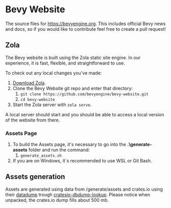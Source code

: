 # Bevy Website

The source files for <https://bevyengine.org>. This includes official Bevy news and docs, so if you would like to contribute feel free to create a pull request!

## Zola

The Bevy website is built using the Zola static site engine. In our experience, it is fast, flexible, and straightforward to use.

To check out any local changes you've made:

1. [Download Zola](https://www.getzola.org/).
2. Clone the Bevy Website git repo and enter that directory:
   1. `git clone https://github.com/bevyengine/bevy-website.git`
   2. `cd bevy-website`
3. Start the Zola server with `zola serve`.

A local server should start and you should be able to access a local version of the website from there.

### Assets Page

1. To build the Assets page, it's necessary to go into the **.\generate-assets** folder and run the command:
   1. `generate_assets.sh`
2. If you are on Windows, it`s recommended to use WSL or Git Bash.

## Assets generation

Assets are generated using data from /generate/assets and crates.io using their [datadump](https://crates.io/data-access) trough [cratesio-dbdump-lookup](https://github.com/alyti/cratesio-dbdump-lookup).
Please notice when unpacked, the crates.io dump fills about 500 mb.

